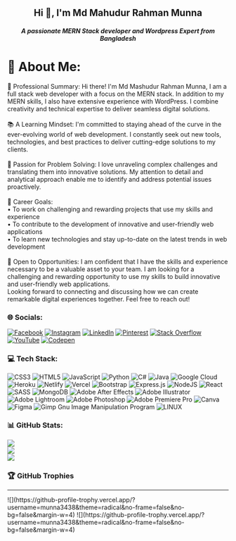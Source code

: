 <h2 align="center">Hi 👋, I'm Md Mahudur Rahman Munna</h1>
<h5 align="center">A passionate MERN Stack developer and Wordpress Expert from Bangladesh</h3>

# 💫 About Me:
💼 Professional Summary: Hi there! I'm Md Mashudur Rahman Munna, I am a full stack web developer with a focus on the MERN stack. In addition to my MERN skills, I also have extensive experience with WordPress. I combine creativity and technical expertise to deliver seamless digital solutions.<br><br>📚 A Learning Mindset: I'm committed to staying ahead of the curve in the ever-evolving world of web development. I constantly seek out new tools, technologies, and best practices to deliver cutting-edge solutions to my clients.<br><br>🧩 Passion for Problem Solving: I love unraveling complex challenges and translating them into innovative solutions. My attention to detail and analytical approach enable me to identify and address potential issues proactively.<br><br>🎯 Career Goals:<br> • To work on challenging and rewarding projects that use my skills and experience<br> • To contribute to the development of innovative and user-friendly web applications<br> • To learn new technologies and stay up-to-date on the latest trends in web development<br><br>🌟 Open to Opportunities: I am confident that I have the skills and experience necessary to be a valuable asset to your team. I am looking for a challenging and rewarding opportunity to use my skills to build innovative and user-friendly web applications.<br>Looking forward to connecting and discussing how we can create remarkable digital experiences together. Feel free to reach out!


### 🌐 Socials:
[![Facebook](https://img.shields.io/badge/Facebook-%231877F2.svg?logo=Facebook&logoColor=white)](https://facebook.com/MRMMunna3438) [![Instagram](https://img.shields.io/badge/Instagram-%23E4405F.svg?logo=Instagram&logoColor=white)](https://instagram.com/mdmashudurrahmanmunna) [![LinkedIn](https://img.shields.io/badge/LinkedIn-%230077B5.svg?logo=linkedin&logoColor=white)](https://linkedin.com/in/mashudur-rahman-munna-0016a6230) [![Pinterest](https://img.shields.io/badge/Pinterest-%23E60023.svg?logo=Pinterest&logoColor=white)](https://pinterest.com/mdmashudurrahman) [![Stack Overflow](https://img.shields.io/badge/-Stackoverflow-FE7A16?logo=stack-overflow&logoColor=white)](https://stackoverflow.com/users/17536688) [![YouTube](https://img.shields.io/badge/YouTube-%23FF0000.svg?logo=YouTube&logoColor=white)](https://youtube.com/@UCQhRVdqtES0U9SjhKbeSEMw) [![Codepen](https://img.shields.io/badge/Codepen-000000?style=for-the-badge&logo=codepen&logoColor=white)](https://codepen.io/Mrm-munna) 

### 💻 Tech Stack:
![CSS3](https://img.shields.io/badge/css3-%231572B6.svg?style=for-the-badge&logo=css3&logoColor=white) ![HTML5](https://img.shields.io/badge/html5-%23E34F26.svg?style=for-the-badge&logo=html5&logoColor=white) ![JavaScript](https://img.shields.io/badge/javascript-%23323330.svg?style=for-the-badge&logo=javascript&logoColor=%23F7DF1E) ![Python](https://img.shields.io/badge/python-3670A0?style=for-the-badge&logo=python&logoColor=ffdd54) ![C#](https://img.shields.io/badge/c%23-%23239120.svg?style=for-the-badge&logo=c-sharp&logoColor=white) ![Java](https://img.shields.io/badge/java-%23ED8B00.svg?style=for-the-badge&logo=java&logoColor=white) ![Google Cloud](https://img.shields.io/badge/Google%20Cloud-%234285F4.svg?style=for-the-badge&logo=google-cloud&logoColor=white) ![Heroku](https://img.shields.io/badge/heroku-%23430098.svg?style=for-the-badge&logo=heroku&logoColor=white) ![Netlify](https://img.shields.io/badge/netlify-%23000000.svg?style=for-the-badge&logo=netlify&logoColor=#00C7B7) ![Vercel](https://img.shields.io/badge/vercel-%23000000.svg?style=for-the-badge&logo=vercel&logoColor=white) ![Bootstrap](https://img.shields.io/badge/bootstrap-%23563D7C.svg?style=for-the-badge&logo=bootstrap&logoColor=white) ![Express.js](https://img.shields.io/badge/express.js-%23404d59.svg?style=for-the-badge&logo=express&logoColor=%2361DAFB) ![NodeJS](https://img.shields.io/badge/node.js-6DA55F?style=for-the-badge&logo=node.js&logoColor=white) ![React](https://img.shields.io/badge/react-%2320232a.svg?style=for-the-badge&logo=react&logoColor=%2361DAFB) ![SASS](https://img.shields.io/badge/SASS-hotpink.svg?style=for-the-badge&logo=SASS&logoColor=white) ![MongoDB](https://img.shields.io/badge/MongoDB-%234ea94b.svg?style=for-the-badge&logo=mongodb&logoColor=white) ![Adobe After Effects](https://img.shields.io/badge/Adobe%20After%20Effects-9999FF.svg?style=for-the-badge&logo=Adobe%20After%20Effects&logoColor=white) ![Adobe Illustrator](https://img.shields.io/badge/adobeillustrator-%23FF9A00.svg?style=for-the-badge&logo=adobeillustrator&logoColor=white) ![Adobe Lightroom](https://img.shields.io/badge/Adobe%20Lightroom-31A8FF.svg?style=for-the-badge&logo=Adobe%20Lightroom&logoColor=white) ![Adobe Photoshop](https://img.shields.io/badge/adobephotoshop-%2331A8FF.svg?style=for-the-badge&logo=adobephotoshop&logoColor=white) ![Adobe Premiere Pro](https://img.shields.io/badge/Adobe%20Premiere%20Pro-9999FF.svg?style=for-the-badge&logo=Adobe%20Premiere%20Pro&logoColor=white) ![Canva](https://img.shields.io/badge/Canva-%2300C4CC.svg?style=for-the-badge&logo=Canva&logoColor=white) 	![Figma](https://img.shields.io/badge/figma-%23F24E1E.svg?style=for-the-badge&logo=figma&logoColor=white) ![Gimp Gnu Image Manipulation Program](https://img.shields.io/badge/Gimp-657D8B?style=for-the-badge&logo=gimp&logoColor=FFFFFF) ![LINUX](https://img.shields.io/badge/Linux-FCC624?style=for-the-badge&logo=linux&logoColor=black)
### 📊 GitHub Stats:
![](https://github-readme-stats.vercel.app/api?username=munna3438&theme=dark&hide_border=false&include_all_commits=false&count_private=false)<br/>
![](https://github-readme-streak-stats.herokuapp.com/?user=munna3438&theme=dark&hide_border=false)<br/>
![](https://github-readme-stats.vercel.app/api/top-langs/?username=munna3438&theme=dark&hide_border=false&include_all_commits=false&count_private=false&layout=compact)
### 🏆 GitHub Trophies
<hr style="height:0.3px;">
![](https://github-profile-trophy.vercel.app/?username=munna3438&theme=radical&no-frame=false&no-bg=false&margin-w=4)
![](https://github-profile-trophy.vercel.app/?username=munna3438&theme=radical&no-frame=false&no-bg=false&margin-w=4)

